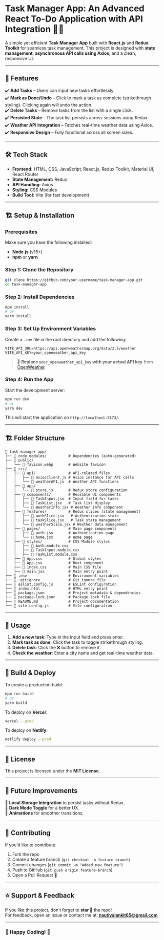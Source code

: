 # **Task Manager App: An Advanced React To-Do Application with API Integration** 📝✅  

A simple yet efficient **Task Manager App** built with **React.js** and **Redux Toolkit** for seamless task management. This project is designed with **state management**, **asynchronous API calls using Axios**, and a clean, responsive UI.  

---  

## 🚀 **Features**  

✔️ **Add Tasks** – Users can input new tasks effortlessly.  
✔️ **Mark as Done/Undo** – Click to mark a task as complete (strikethrough styling). Clicking again will undo the action.  
✔️ **Delete Tasks** – Remove tasks from the list with a single click.  
✔️ **Persisted State** – The task list persists across sessions using Redux.  
✔️ **Weather API Integration** – Fetches real-time weather data using Axios.  
✔️ **Responsive Design** – Fully functional across all screen sizes.  

---

## 🛠 **Tech Stack**  

- **Frontend:** HTML, CSS, JavaScript, React.js, Redux Toolkit, Material UI, React Router
- **State Management:** Redux  
- **API Handling:** Axios  
- **Styling:** CSS Modules  
- **Build Tool:** Vite (for fast development)  

---

## 🏗️ **Setup & Installation**  

### **Prerequisites**  
Make sure you have the following installed:  
- **Node.js** (v16+)  
- **npm** or **yarn**  

### **Step 1: Clone the Repository**  
```bash
git clone https://github.com/your-username/task-manager-app.git
cd task-manager-app
```

### **Step 2: Install Dependencies**  
```bash
npm install
# or
yarn install
```

### **Step 3: Set Up Environment Variables**  
Create a `.env` file in the root directory and add the following:  
```
VITE_API_URL=https://api.openweathermap.org/data/2.5/weather
VITE_API_KEY=your_openweather_api_key
```

> 🔹 **Replace `your_openweather_api_key` with your actual API key** from [OpenWeather](https://openweathermap.org/api).  

### **Step 4: Run the App**  
Start the development server:  
```bash
npm run dev
# or
yarn dev
```

This will start the application on `http://localhost:5173/`.  

---

## 🏗️ **Folder Structure**  
```
📂 task-manager-app/
├── 📂 node_modules/          # Dependencies (auto-generated)
├── 📂 public/
│   └── 📄 favicon.webp       # Website favicon
├── 📂 src/
│   ├── 📂 api/               # API-related files
│   │   ├── 📄 axiosClient.js # Axios instance for API calls
│   │   └── 📄 weatherAPI.js  # Weather API functions
│   ├── 📂 app/
│   │   └── 📄 store.js       # Redux store configuration
│   ├── 📂 components/        # Reusable UI components
│   │   ├── 📄 TaskInput.jsx  # Input field for tasks
│   │   ├── 📄 TaskList.jsx   # Task list display
│   │   └── 📄 WeatherInfo.jsx # Weather info component
│   ├── 📂 features/          # Redux slices (state management)
│   │   ├── 📄 authSlice.jsx   # Authentication state
│   │   ├── 📄 taskSlice.jsx   # Task state management
│   │   └── 📄 weatherSlice.jsx # Weather data management
│   ├── 📂 pages/             # Main page components
│   │   ├── 📄 auth.jsx       # Authentication page
│   │   └── 📄 home.jsx       # Home page
│   ├── 📂 styles/            # CSS Module styles
│   │   ├── 📄 Auth.module.css
│   │   ├── 📄 TaskInput.module.css
│   │   ├── 📄 TaskList.module.css
│   ├── 📄 App.css            # Global styles
│   ├── 📄 App.jsx            # Root component
│   ├── 📄 index.css          # Main CSS file
│   ├── 📄 main.jsx           # Main entry point
├── 📄 .env                   # Environment variables
├── 📄 .gitignore             # Git ignore file
├── 📄 eslint.config.js       # ESLint configuration
├── 📄 index.html             # HTML entry point
├── 📄 package.json           # Project metadata & dependencies
├── 📄 package-lock.json      # Package lock file
├── 📄 README.md              # Project documentation
└── 📄 vite.config.js         # Vite configuration
```
---

## 📌 **Usage**  

1. **Add a new task**: Type in the input field and press enter.  
2. **Mark task as done**: Click the task to toggle strikethrough styling.  
3. **Delete task**: Click the ❌ button to remove it.  
4. **Check the weather**: Enter a city name and get real-time weather data.  

---

## 🚀 **Build & Deploy**  

To create a production build:  
```bash
npm run build
# or
yarn build
```

To deploy on **Vercel**:  
```bash
vercel --prod
```
To deploy on **Netlify**:  
```bash
netlify deploy --prod
```

---

## 📜 **License**  
This project is licensed under the **MIT License**.

---

## 🎯 **Future Improvements**  
🔹 **Local Storage Integration** to persist tasks without Redux.  
🔹 **Dark Mode Toggle** for a better UX.  
🔹 **Animations** for smoother transitions.  

---

## 🤝 **Contributing**  
If you'd like to contribute:  
1. Fork the repo  
2. Create a feature branch (`git checkout -b feature-branch`)  
3. Commit changes (`git commit -m "Added new feature"`)  
4. Push to GitHub (`git push origin feature-branch`)  
5. Open a Pull Request 🎉  

---

## ⭐ **Support & Feedback**  
If you like this project, don't forget to **star 🌟** the repo!  
For feedback, open an issue or contact me at: **nautiyalankit65@gmail.com**  

---

### 🎉 **Happy Coding!** 🚀
